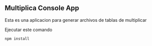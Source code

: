 ## Multiplica Console App

Esta es una aplicacion para generar archivos de tablas de multiplicar

Ejecutar este comando

```
npm install
```
